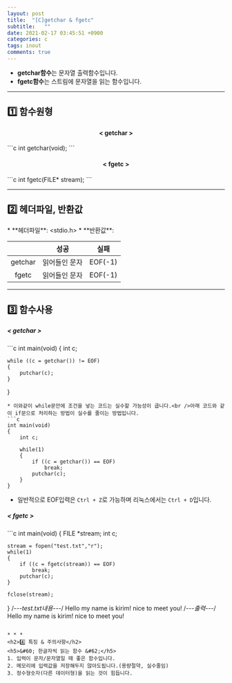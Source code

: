 ```yaml
---
layout: post
title:  "[C]getchar & fgetc"
subtitle:   ""
date: 2021-02-17 03:45:51 +0900
categories: c
tags: inout
comments: true
---
```


* **getchar함수**는 문자열 출력함수입니다.
* **fgetc함수**는 스트림에 문자열을 읽는 함수입니다.

* * *
<h2>1️⃣ 함수원형</h2>
<h4 align="middle">&#60; getchar &#62;</h4>
```c
int getchar(void);
```
<h4 align="middle">&#60; fgetc &#62;</h4>
```c
int fgetc(FILE* stream);
```

* * *
<h2>2️⃣ 헤더파일, 반환값</h2>
* **헤더파일**: &lt;stdio.h&gt;
* **반환값**:

  ||성공|실패|
  |:--:|:--:|:--:|
  |getchar|읽어들인 문자|EOF(-1)|
  |fgetc|읽어들인 문자|EOF(-1)|

  
* * *
<h2>3️⃣ 함수사용</h2>
<h5>&#60; getchar &#62;</h5>
```c
int main(void)
{
	int c;

	while ((c = getchar()) != EOF)
	{
		putchar(c);
	}
}
```
* 이와같이 while문안에 조건을 넣는 코드는 실수할 가능성이 큽니다.<br />아래 코드와 같이 if문으로 처리하는 방법이 실수를 줄이는 방법입니다.
```c
int main(void)
{
	int c;

	while(1)
	{
		if ((c = getchar()) == EOF)
			break;
		putchar(c);
	}
}
```
* 일반적으로 EOF입력은 `Ctrl + Z`로 가능하며 리눅스에서는 `Ctrl + D`입니다.

<h5>&#60; fgetc &#62;</h5>
```c
int main(void)
{
    FILE *stream;
    int c;

    stream = fopen("test.txt","r");
    while(1)
    {
        if ((c = fgetc(stream)) == EOF)
            break;
        putchar(c);
    }

    fclose(stream);
}
/*---test.txt내용---*/
Hello my name is kirim!
nice to meet you!
/*---출력---*/
Hello my name is kirim!
nice to meet you!
```

* * *
<h2>4️⃣ 특징 & 주의사항</h2>
<h5>&#60; 한글자씩 읽는 함수 &#62;</h5>
1. 입력이 문자/문자열일 때 좋은 함수입니다.
2. 메모리에 입력값을 저장해두지 않아도됩니다.(용량절약, 실수줄임)
3. 정수형숫자(다른 데이터형)을 읽는 것이 힘듭니다.